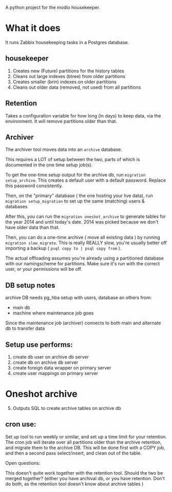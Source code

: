 A python project for the modio housekeeper.

# What it does

It runs Zabbix housekeeping tasks in a Postgres database.

## housekeeper

1. Creates new (Future) partitions for the history tables
2. Cleans out large indexes (btree) from older partitions
3. Creates smaller (brin) indexes on older partitions
4. Cleans out older data (removed, not used) from all partitions

## Retention

Takes a configuration variable for how long (in days) to keep data, via the 
environment.  It will remove partitions older than that.


## Archiver

The archiver tool moves data into an `archive` database.  


This requires a LOT of setup between the two, parts of which is documented in
the one time setup job(s).

To get the one-time setup output for the archive db, run `migration setup_archive`.
This creates a default user with a default password. Replace this password consistently.

Then, on the "primary" database ( the one hosting your live data), run 
`migration setup_migration`  to set up the same (matching) users & databases 


After this, you can run the `migration oneshot_archive` to generate tables for
the year 2014 and until today's date. 2014 was picked because we don't have 
older data than that.


Then, you can do a one-time archive ( move all existing data ) by running
`migration slow_migrate`. This is really REALLY slow, you're usually better off
importing a backup ( `psql copy to | psql copy from` ).


The actual offloading assumes you're already using a partitioned database with
our namingscheme for partitions. Make sure it's run with the correct user, or
your permissions will be off.

## DB setup notes

archive DB needs pg_hba setup with users, database an others from:

* main db
* machine where maintenance job goes

Since the maintenance job (archiver) connects to both main and alternate db to
transfer data


## Setup use performs:    

1. create db user on archive db server
2. create db on archive db server
3. create foreign data wrapper on primary server
4. create user mappings on primary server

# Oneshot archive

5. Outputs SQL to create archive tables on archive db


## cron use: 

Set up tool to run weekly or similar, and set up a time limit for your
retention. The cron job will iterate over all partitions older than the archive
retention, and migrate them to the archive DB. This will be done first with a
COPY job, and then a second pass select/insert, and clean out of the table.


Open questions:

This doesn't quite work together with the retention tool. Should the two be
merged together? (either you have archival db, or you have retention.  Don't do
both, as the retention tool doesn't know about archive tables )

